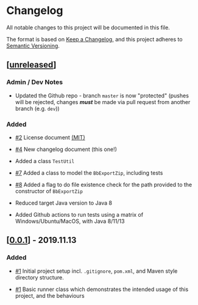 # Changelog

All notable changes to this project will be documented in this file.

The format is based on [Keep a Changelog](https://keepachangelog.com/en/1.0.0/),
and this project adheres to [Semantic Versioning](https://semver.org/spec/v2.0.0.html).

## [[unreleased]]

### Admin / Dev Notes

- Updated the Github repo - branch `master` is now "protected" (pushes will be rejected, changes ***must*** be made via pull request from another branch (e.g. `dev`))

### Added

- [#2] License document [(MIT)](https://github.com/RogerHowell/Blackboard-Assessment-Export-Manipulation/blob/master/LICENSE)

- [#4] New changelog document (this one!)
  

- Added a class `TestUtil`
  
- [#7] Added a class to model the `BbExportZip`, including tests

- [#8] Added a flag to do file existence check for the path provided to the constructor of `BbExportZip`

- Reduced target Java version to Java 8

- Added Github actions to run tests using a matrix of Windows/Ubuntu/MacOS, with Java 8/11/13 


## [[0.0.1]] - 2019.11.13

### Added

- [#1] Initial project setup incl. `.gitignore`, `pom.xml`, and Maven style directory structure.

- [#1] Basic runner class which demonstrates the intended usage of this project, and the behaviours


[unreleased]: https://github.com/RogerHowell/Blackboard-Assessment-Export-Manipulation/compare/v0.0.1...HEAD
[0.0.1]: https://github.com/RogerHowell/Blackboard-Assessment-Export-Manipulation/releases/tag/v0.0.1


[#1]: https://github.com/RogerHowell/Blackboard-Assessment-Export-Manipulation/issues/1
[#2]: https://github.com/RogerHowell/Blackboard-Assessment-Export-Manipulation/issues/2
[#3]: https://github.com/RogerHowell/Blackboard-Assessment-Export-Manipulation/issues/3
[#4]: https://github.com/RogerHowell/Blackboard-Assessment-Export-Manipulation/issues/4
[#5]: https://github.com/RogerHowell/Blackboard-Assessment-Export-Manipulation/issues/5
[#6]: https://github.com/RogerHowell/Blackboard-Assessment-Export-Manipulation/issues/6
[#7]: https://github.com/RogerHowell/Blackboard-Assessment-Export-Manipulation/issues/7
[#8]: https://github.com/RogerHowell/Blackboard-Assessment-Export-Manipulation/issues/8
[#9]: https://github.com/RogerHowell/Blackboard-Assessment-Export-Manipulation/issues/9
[#10]: https://github.com/RogerHowell/Blackboard-Assessment-Export-Manipulation/issues/10
